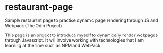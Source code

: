 # restaurant-page
Sample restaurant page to practice dynamic page rendering through JS and Webpack (The Odin Project)

This page is an project to introduce myself to dynamically render webpages through Javascript.
It will involve working with technologies that I am learning at the time such as
NPM and WebPack.